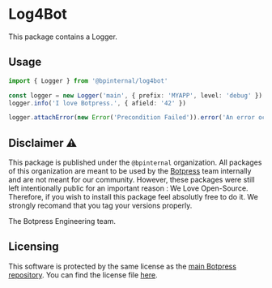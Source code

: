 # Log4Bot

This package contains a Logger.

## Usage

```ts
import { Logger } from '@bpinternal/log4bot'

const logger = new Logger('main', { prefix: 'MYAPP', level: 'debug' })
logger.info('I love Botpress.', { afield: '42' })

logger.attachError(new Error('Precondition Failed')).error('An error occured')
```

## Disclaimer ⚠️

This package is published under the `@bpinternal` organization. All packages of this organization are meant to be used by the [Botpress](https://github.com/botpress/botpress) team internally and are not meant for our community. However, these packages were still left intentionally public for an important reason : We Love Open-Source. Therefore, if you wish to install this package feel absolutly free to do it. We strongly recomand that you tag your versions properly.

The Botpress Engineering team.

## Licensing

This software is protected by the same license as the [main Botpress repository](https://github.com/botpress/botpress). You can find the license file [here](https://github.com/botpress/botpress/blob/master/LICENSE).
